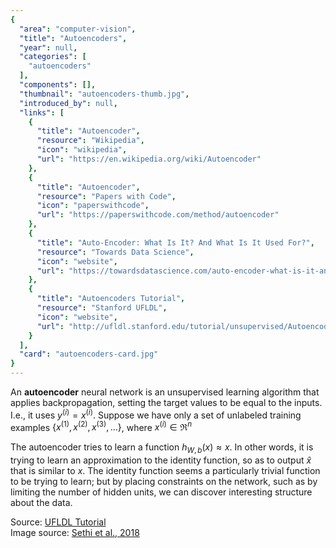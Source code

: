 ```yaml
---
{
  "area": "computer-vision",
  "title": "Autoencoders",
  "year": null,
  "categories": [
    "autoencoders"
  ],
  "components": [],
  "thumbnail": "autoencoders-thumb.jpg",
  "introduced_by": null,
  "links": [
    {
      "title": "Autoencoder",
      "resource": "Wikipedia",
      "icon": "wikipedia",
      "url": "https://en.wikipedia.org/wiki/Autoencoder"
    },
    {
      "title": "Autoencoder",
      "resource": "Papers with Code",
      "icon": "paperswithcode",
      "url": "https://paperswithcode.com/method/autoencoder"
    },
    {
      "title": "Auto-Encoder: What Is It? And What Is It Used For?",
      "resource": "Towards Data Science",
      "icon": "website",
      "url": "https://towardsdatascience.com/auto-encoder-what-is-it-and-what-is-it-used-for-part-1-3e5c6f017726"
    },
    {
      "title": "Autoencoders Tutorial",
      "resource": "Stanford UFLDL",
      "icon": "website",
      "url": "http://ufldl.stanford.edu/tutorial/unsupervised/Autoencoders/"
    }
  ],
  "card": "autoencoders-card.jpg"
}
---
```

An **autoencoder** neural network is an unsupervised learning algorithm that applies backpropagation, setting the target values to be equal to the inputs. I.e., it uses $\textstyle y^{(i)} = x^{(i)}$. Suppose we have only a set of unlabeled training examples $\textstyle \{x^{(1)}, x^{(2)}, x^{(3)}, \ldots\}$, where $\textstyle x^{(i)} \in \Re^{n}$  

The autoencoder tries to learn a function $\textstyle h_{W,b}(x) \approx x$. In other words, it is trying to learn an approximation to the identity function, so as to output $\textstyle \hat{x}$ that is similar to $\textstyle x$. The identity function seems a particularly trivial function to be trying to learn; but by placing constraints on the network, such as by limiting the number of hidden units, we can discover interesting structure about the data.  

Source: [UFLDL Tutorial](http://ufldl.stanford.edu/tutorial/unsupervised/Autoencoders/)  
Image source: [Sethi et al., 2018](https://arxiv.org/pdf/1803.07386.pdf)
